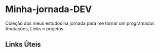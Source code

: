 # Minha-jornada-DEV
Coleção dos meus estudos na jornada para me tornar um programador. Anotações, Links e projetos.

## Links Úteis



